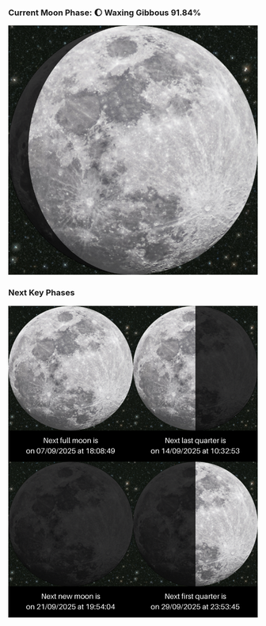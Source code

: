 ### Current Moon Phase: 🌔 Waxing Gibbous 91.84%
![Moon Phase](moonphase.png)
### Next Key Phases
![Gallery](gallery.png)